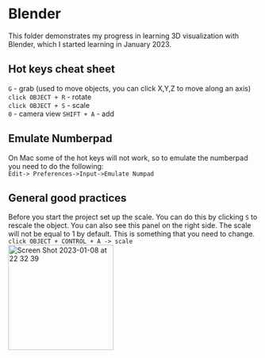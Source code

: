 # Blender
This folder demonstrates my progress in learning 3D visualization with Blender, which I started learning in January 2023.



## Hot keys cheat sheet

```G``` - grab (used to move objects, you can click X,Y,Z to move along an axis)  <br />
```click OBJECT + R``` - rotate  <br />
```click OBJECT + S``` - scale  <br />
```0``` - camera view
```SHIFT + A``` - add


## Emulate Numberpad

On Mac some of the hot keys will not work, so to emulate the numberpad you need to do the following:  <br />
```Edit-> Preferences->Input->Emulate Numpad```


## General good practices
Before you start the project set up the scale.
You can do this by clicking ```S``` to rescale the object. You can also see this panel on the right side. 
The scale will not be equal to 1 by default. This is something that you need to change. <br />
```click OBJECT + CONTROL + A -> scale```<br />
<img width="212" alt="Screen Shot 2023-01-08 at 22 32 39" src="https://user-images.githubusercontent.com/79250896/211198798-8bd85d17-455b-418f-b134-b93610ed28ad.png">
